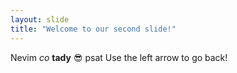 ```yaml
---
layout: slide
title: "Welcome to our second slide!"
---
```

Nevim *co* **tady** 😎 psat 
Use the left arrow to go back!
